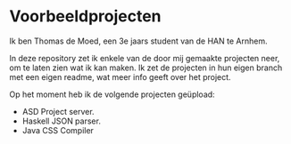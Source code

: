 # Voorbeeldprojecten
Ik ben Thomas de Moed, een 3e jaars student van de HAN te Arnhem.

In deze repository zet ik enkele van de door mij gemaakte projecten neer, om te laten zien wat ik kan maken. Ik zet de projecten in hun eigen branch met een eigen readme, wat meer info geeft over het project.

Op het moment heb ik de volgende projecten geüpload:
* ASD Project server.
* Haskell JSON parser.
* Java CSS Compiler